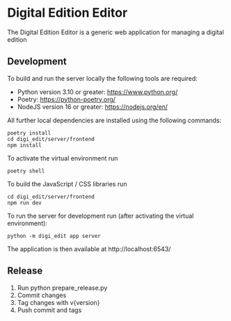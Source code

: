 # Digital Edition Editor

The Digital Edition Editor is a generic web application for managing a digital edition

## Development

To build and run the server locally the following tools are required:

* Python version 3.10 or greater: https://www.python.org/
* Poetry: https://python-poetry.org/
* NodeJS version 16 or greater: https://nodejs.org/en/

All further local dependencies are installed using the following commands:

```
poetry install
cd digi_edit/server/frontend
npm install
```

To activate the virtual environment run

```
poetry shell
```

To build the JavaScript / CSS libraries run

```
cd digi_edit/server/frontend
npm run dev
```

To run the server for development run (after activating the virtual environment):

```
python -m digi_edit app server
```

The application is then available at http://localhost:6543/

## Release

1. Run python prepare_release.py
2. Commit changes
3. Tag changes with v{version}
4. Push commit and tags
